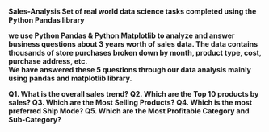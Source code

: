 <h4>Sales-Analysis
Set of real world data science tasks completed using the Python Pandas library
  
we use Python Pandas & Python Matplotlib to analyze and answer business questions about 3 years worth of sales data. The data contains thousands of store purchases broken down by month, product type, cost, purchase address, etc.  
We have answered these 5 questions through our data analysis mainly using pandas and matplotlib library.

Q1. What is the overall sales trend?
Q2. Which are the Top 10 products by sales?
Q3. Which are the Most Selling Products?
Q4. Which is the most preferred Ship Mode?
Q5. Which are the Most Profitable Category and Sub-Category?  
